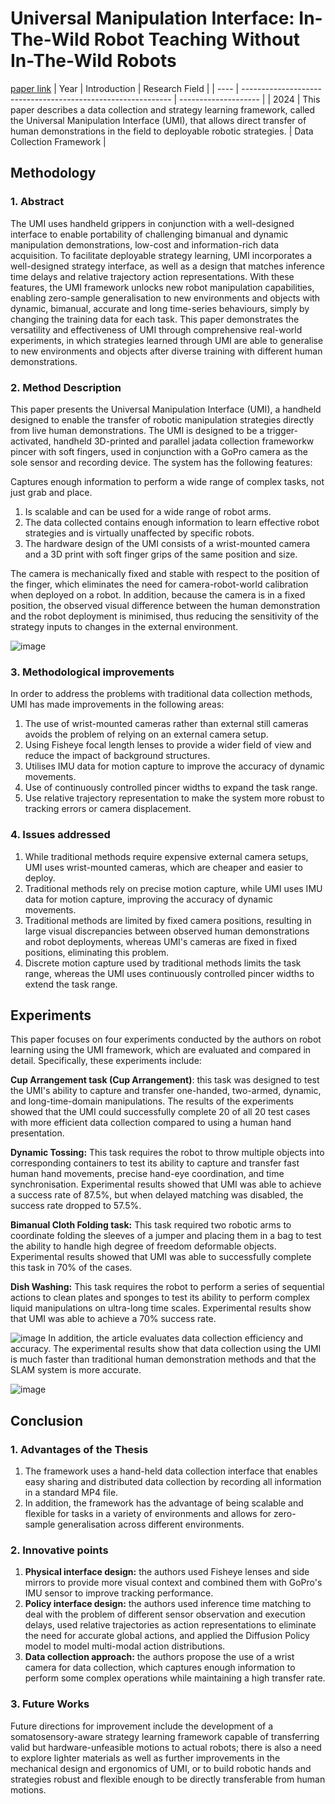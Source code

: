# Universal Manipulation Interface: In-The-Wild Robot Teaching Without In-The-Wild Robots
[paper link](https://arxiv.org/pdf/2402.10329) 
| Year | Introduction                                                         | Research Field                 |
| ---- | ------------------------------------------------------------ | -------------------- |
| 2024 |  This paper describes a data collection and strategy learning framework, called the Universal Manipulation Interface (UMI), that allows direct transfer of human demonstrations in the field to deployable robotic strategies.         |  Data Collection Framework        |

## Methodology

### 1. Abstract
The UMI uses handheld grippers in conjunction with a well-designed interface to enable portability of challenging bimanual and dynamic manipulation demonstrations, low-cost and information-rich data acquisition. To facilitate deployable strategy learning, UMI incorporates a well-designed strategy interface, as well as a design that matches inference time delays and relative trajectory action representations. With these features, the UMI framework unlocks new robot manipulation capabilities, enabling zero-sample generalisation to new environments and objects with dynamic, bimanual, accurate and long time-series behaviours, simply by changing the training data for each task. This paper demonstrates the versatility and effectiveness of UMI through comprehensive real-world experiments, in which strategies learned through UMI are able to generalise to new environments and objects after diverse training with different human demonstrations.

### 2. Method Description 
This paper presents the Universal Manipulation Interface (UMI), a handheld  designed to enable the transfer of robotic manipulation strategies directly from live human demonstrations. The UMI is designed to be a trigger-activated, handheld 3D-printed and parallel jadata collection frameworkw pincer with soft fingers, used in conjunction with a GoPro camera as the sole sensor and recording device. The system has the following features:

Captures enough information to perform a wide range of complex tasks, not just grab and place.

  1. Is scalable and can be used for a wide range of robot arms.
  2. The data collected contains enough information to learn effective robot strategies and is virtually unaffected by specific robots.
  3. The hardware design of the UMI consists of a wrist-mounted camera and a 3D print with soft finger grips of the same position and size.

  The camera is mechanically fixed and stable with respect to the position of the finger, which eliminates the need for camera-robot-world calibration when deployed on a robot. In addition, because the camera is in a fixed position, the observed visual difference between the human demonstration and the robot deployment is minimised, thus reducing the sensitivity of the strategy inputs to changes in the external environment.

![image](https://github.com/user-attachments/assets/42b662e7-300a-40c0-b4a2-1ae520837143)
  
### 3. Methodological improvements
In order to address the problems with traditional data collection methods, UMI has made improvements in the following areas:

  1. The use of wrist-mounted cameras rather than external still cameras avoids the problem of relying on an external camera setup.
  2. Using Fisheye focal length lenses to provide a wider field of view and reduce the impact of background structures.
  3. Utilises IMU data for motion capture to improve the accuracy of dynamic movements.
  4. Use of continuously controlled pincer widths to expand the task range.
  5. Use relative trajectory representation to make the system more robust to tracking errors or camera displacement.

### 4. Issues addressed 
  1. While traditional methods require expensive external camera setups, UMI uses wrist-mounted cameras, which are cheaper and easier to deploy.
  2. Traditional methods rely on precise motion capture, while UMI uses IMU data for motion capture, improving the accuracy of dynamic movements.
  3. Traditional methods are limited by fixed camera positions, resulting in large visual discrepancies between observed human demonstrations and robot deployments, whereas UMI's cameras are fixed in fixed positions, eliminating this problem.
  4. Discrete motion capture used by traditional methods limits the task range, whereas the UMI uses continuously controlled pincer widths to extend the task range.

## Experiments
This paper focuses on four experiments conducted by the authors on robot learning using the UMI framework, which are evaluated and compared in detail. Specifically, these experiments include:

**Cup Arrangement task (Cup Arrangement)**: this task was designed to test the UMI's ability to capture and transfer one-handed, two-armed, dynamic, and long-time-domain manipulations. The results of the experiments showed that the UMI could successfully complete 20 of all 20 test cases with more efficient data collection compared to using a human hand presentation.

**Dynamic Tossing:** This task requires the robot to throw multiple objects into corresponding containers to test its ability to capture and transfer fast human hand movements, precise hand-eye coordination, and time synchronisation. Experimental results showed that UMI was able to achieve a success rate of 87.5%, but when delayed matching was disabled, the success rate dropped to 57.5%.

**Bimanual Cloth Folding task:** This task required two robotic arms to coordinate folding the sleeves of a jumper and placing them in a bag to test the ability to handle high degree of freedom deformable objects. Experimental results showed that UMI was able to successfully complete this task in 70% of the cases.

**Dish Washing:** This task requires the robot to perform a series of sequential actions to clean plates and sponges to test its ability to perform complex liquid manipulations on ultra-long time scales. Experimental results show that UMI was able to achieve a 70% success rate.

![image](https://github.com/user-attachments/assets/e771c5bb-65fc-4185-a6aa-dc40f9e35f0b)
In addition, the article evaluates data collection efficiency and accuracy. The experimental results show that data collection using the UMI is much faster than traditional human demonstration methods and that the SLAM system is more accurate.

![image](https://github.com/user-attachments/assets/655b0f37-0a26-4766-b03e-8b09edd8cf07)
  
## Conclusion

### 1. Advantages of the Thesis
  1. The framework uses a hand-held data collection interface that enables easy sharing and distributed data collection by recording all information in a standard MP4 file.
  2. In addition, the framework has the advantage of being scalable and flexible for tasks in a variety of environments and allows for zero-sample generalisation across different environments.

### 2. Innovative points
  1. **Physical interface design:** the authors used Fisheye lenses and side mirrors to provide more visual context and combined them with GoPro's IMU sensor to improve tracking performance.
  2. **Policy interface design:** the authors used inference time matching to deal with the problem of different sensor observation and execution delays, used relative trajectories as action representations to eliminate the need for accurate global actions, and applied the Diffusion Policy model to model multi-modal action distributions.
  3. **Data collection approach:** the authors propose the use of a wrist camera for data collection, which captures enough information to perform some complex operations while maintaining a high transfer rate.

### 3. Future Works
Future directions for improvement include the development of a somatosensory-aware strategy learning framework capable of transferring valid but hardware-unfeasible motions to actual robots; there is also a need to explore lighter materials as well as further improvements in the mechanical design and ergonomics of UMI, or to build robotic hands and strategies robust and flexible enough to be directly transferable from human motions.   
